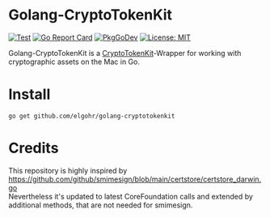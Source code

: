 # Golang-CryptoTokenKit

[![Test](https://github.com/elgohr/golang-cryptotokenkit/workflows/Test/badge.svg)](https://github.com/elgohr/golang-cryptotokenkit/actions/workflows/test.yml)
[![Go Report Card](https://goreportcard.com/badge/github.com/elgohr/golang-cryptotokenkit)](https://goreportcard.com/report/github.com/elgohr/golang-cryptotokenkit)
[![PkgGoDev](https://pkg.go.dev/badge/github.com/elgohr/golang-cryptotokenkit)](https://pkg.go.dev/github.com/elgohr/golang-cryptotokenkit)
[![License: MIT](https://img.shields.io/badge/License-MIT-yellow.svg)](https://opensource.org/licenses/MIT)

Golang-CryptoTokenKit is a [CryptoTokenKit](https://developer.apple.com/documentation/cryptotokenkit)-Wrapper for working with cryptographic assets on the Mac in Go.

# Install
```
go get github.com/elgohr/golang-cryptotokenkit
```

# Credits
This repository is highly inspired by https://github.com/github/smimesign/blob/main/certstore/certstore_darwin.go  
Nevertheless it's updated to latest CoreFoundation calls and extended by additional methods, that are not needed for smimesign.